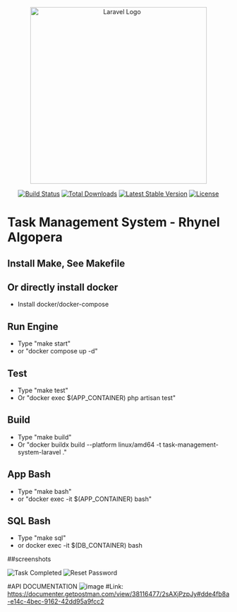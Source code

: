 <p align="center"><a href="https://laravel.com" target="_blank"><img src="https://raw.githubusercontent.com/laravel/art/master/logo-lockup/5%20SVG/2%20CMYK/1%20Full%20Color/laravel-logolockup-cmyk-red.svg" width="400" alt="Laravel Logo"></a></p>

<p align="center">
<a href="https://github.com/laravel/framework/actions"><img src="https://github.com/laravel/framework/workflows/tests/badge.svg" alt="Build Status"></a>
<a href="https://packagist.org/packages/laravel/framework"><img src="https://img.shields.io/packagist/dt/laravel/framework" alt="Total Downloads"></a>
<a href="https://packagist.org/packages/laravel/framework"><img src="https://img.shields.io/packagist/v/laravel/framework" alt="Latest Stable Version"></a>
<a href="https://packagist.org/packages/laravel/framework"><img src="https://img.shields.io/packagist/l/laravel/framework" alt="License"></a>
</p>

# Task Management System - Rhynel Algopera
## Install Make, See Makefile
## Or directly install docker
- Install docker/docker-compose

## Run Engine
- Type "make start"
- or "docker compose up -d"

## Test
- Type "make test" 
- Or "docker exec $(APP_CONTAINER) php artisan test"

## Build
- Type "make build" 
- Or "docker buildx build --platform linux/amd64 -t task-management-system-laravel ."

## App Bash
- Type "make bash"
- or "docker exec -it $(APP_CONTAINER) bash"

## SQL Bash
- Type "make sql"
- or docker exec -it $(DB_CONTAINER) bash


##screenshots

![Task Completed](https://github.com/user-attachments/assets/491ace21-68e0-4b94-9eb6-3bc7a44a523c)
![Reset Password](https://github.com/user-attachments/assets/3f664ddb-2458-4d9e-9757-37f49e715c82)


#API DOCUMENTATION
![image](https://github.com/user-attachments/assets/1b0c9b4a-4273-4e8b-bbd6-0ac8d7260079)
#Link: https://documenter.getpostman.com/view/38116477/2sAXjPzpJy#dde4fb8a-e14c-4bec-9162-42dd95a9fcc2
